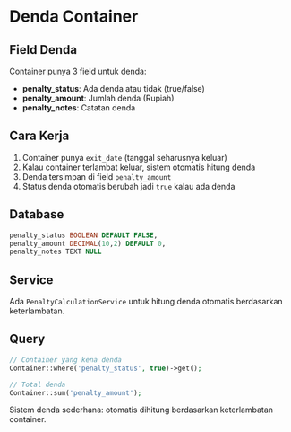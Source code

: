 # Denda Container

## Field Denda

Container punya 3 field untuk denda:

-   **penalty_status**: Ada denda atau tidak (true/false)
-   **penalty_amount**: Jumlah denda (Rupiah)
-   **penalty_notes**: Catatan denda

## Cara Kerja

1. Container punya `exit_date` (tanggal seharusnya keluar)
2. Kalau container terlambat keluar, sistem otomatis hitung denda
3. Denda tersimpan di field `penalty_amount`
4. Status denda otomatis berubah jadi `true` kalau ada denda

## Database

```sql
penalty_status BOOLEAN DEFAULT FALSE,
penalty_amount DECIMAL(10,2) DEFAULT 0,
penalty_notes TEXT NULL
```

## Service

Ada `PenaltyCalculationService` untuk hitung denda otomatis berdasarkan keterlambatan.

## Query

```php
// Container yang kena denda
Container::where('penalty_status', true)->get();

// Total denda
Container::sum('penalty_amount');
```

Sistem denda sederhana: otomatis dihitung berdasarkan keterlambatan container.

